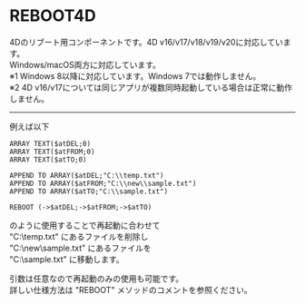 # REBOOT4D
4Dのリブート用コンポーネントです。4D v16/v17/v18/v19/v20に対応しています。  
Windows/macOS両方に対応しています。  
※1 Windows 8以降に対応しています。Windows 7では動作しません。  
※2 4D v16/v17については同じアプリが複数同時起動している場合は正常に動作しません。  
  
---
例えば以下
```
ARRAY TEXT($atDEL;0)  
ARRAY TEXT($atFROM;0)  
ARRAY TEXT($atTO;0)  
  
APPEND TO ARRAY($atDEL;"C:\\temp.txt")  
APPEND TO ARRAY($atFROM;"C:\\new\\sample.txt")  
APPEND TO ARRAY($atTO;"C:\\sample.txt")  
  
REBOOT (->$atDEL;->$atFROM;->$atTO)
```
のように使用することで再起動に合わせて  
"C:\temp.txt" にあるファイルを削除し  
"C:\new\sample.txt" にあるファイルを  
"C:\sample.txt" に移動します。  
  
引数は任意なので再起動のみの使用も可能です。  
詳しい仕様方法は "REBOOT" メソッドのコメントを参照ください。
